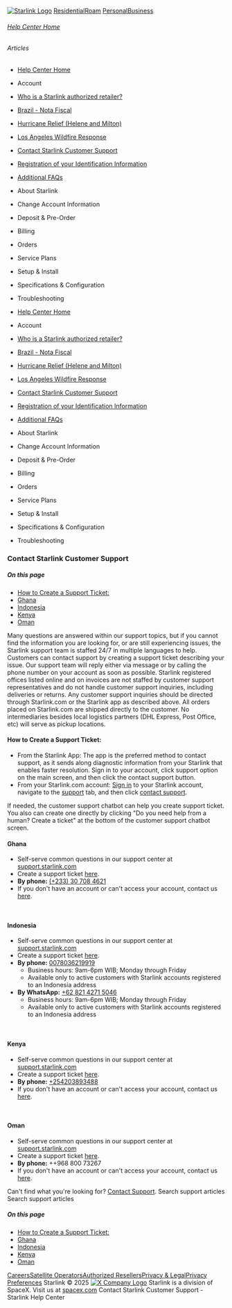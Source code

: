 [![Starlink Logo](https://www.starlink.com/_next/image?url=%2Fassets%2Fimages%2Flogo%2Flogo_white.png&w=3840&q=75)](https://www.starlink.com/support/article/<https:/www.starlink.com/>)
[Residential](https://www.starlink.com/support/article/<https:/www.starlink.com/residential>)[Roam](https://www.starlink.com/support/article/<https:/www.starlink.com/roam>)
[Personal](https://www.starlink.com/support/article/<https:/www.starlink.com/>)[Business](https://www.starlink.com/support/article/<https:/www.starlink.com/business>)
###### [Help Center Home](https://www.starlink.com/support/article/</support>)
###### Articles
  * [Help Center Home](https://www.starlink.com/support/article/</support>)
  * Account
  * [Who is a Starlink authorized retailer? ](https://www.starlink.com/support/article/</support/article/8a90222d-7c32-edd7-51f6-f696ece07105>)
  * [Brazil - Nota Fiscal](https://www.starlink.com/support/article/</support/article/0510d2b9-df68-9c24-f749-1e528ae6ca0e>)
  * [Hurricane Relief (Helene and Milton)](https://www.starlink.com/support/article/</support/article/58126733-e4d2-db62-b919-9da261a4e096>)
  * [Los Angeles Wildfire Response](https://www.starlink.com/support/article/</support/article/6b54f490-bbb4-04ee-4ee7-3750d3d831fc>)
  * [Contact Starlink Customer Support](https://www.starlink.com/support/article/</support/article/bdb63773-e93b-74e8-8e12-2da2fb6d534e>)
  * [Registration of your Identification Information](https://www.starlink.com/support/article/</support/article/6189953a-dd63-a4dc-611c-ee799fdff348>)
  * [Additional FAQs](https://www.starlink.com/support/article/</support/article/1668200d-1ce5-196c-d4bb-a39be9b27dbc>)
  * About Starlink
  * Change Account Information
  * Deposit & Pre-Order
  * Billing
  * Orders
  * Service Plans
  * Setup & Install
  * Specifications & Configuration
  * Troubleshooting


  * [Help Center Home](https://www.starlink.com/support/article/</support>)
  * Account
  * [Who is a Starlink authorized retailer? ](https://www.starlink.com/support/article/</support/article/8a90222d-7c32-edd7-51f6-f696ece07105>)
  * [Brazil - Nota Fiscal](https://www.starlink.com/support/article/</support/article/0510d2b9-df68-9c24-f749-1e528ae6ca0e>)
  * [Hurricane Relief (Helene and Milton)](https://www.starlink.com/support/article/</support/article/58126733-e4d2-db62-b919-9da261a4e096>)
  * [Los Angeles Wildfire Response](https://www.starlink.com/support/article/</support/article/6b54f490-bbb4-04ee-4ee7-3750d3d831fc>)
  * [Contact Starlink Customer Support](https://www.starlink.com/support/article/</support/article/bdb63773-e93b-74e8-8e12-2da2fb6d534e>)
  * [Registration of your Identification Information](https://www.starlink.com/support/article/</support/article/6189953a-dd63-a4dc-611c-ee799fdff348>)
  * [Additional FAQs](https://www.starlink.com/support/article/</support/article/1668200d-1ce5-196c-d4bb-a39be9b27dbc>)
  * About Starlink
  * Change Account Information
  * Deposit & Pre-Order
  * Billing
  * Orders
  * Service Plans
  * Setup & Install
  * Specifications & Configuration
  * Troubleshooting


### Contact Starlink Customer Support
##### On this page
  * [How to Create a Support Ticket:](https://www.starlink.com/support/article/<#how-to-create-a-support-ticket>)
  * [Ghana](https://www.starlink.com/support/article/<#ghana>)
  * [Indonesia](https://www.starlink.com/support/article/<#indonesia>)
  * [Kenya](https://www.starlink.com/support/article/<#kenya>)
  * [Oman](https://www.starlink.com/support/article/<#oman>)


Many questions are answered within our support topics, but if you cannot find the information you are looking for, or are still experiencing issues, the Starlink support team is staffed 24/7 in multiple languages to help. 
Customers can contact support by creating a support ticket describing your issue. Our support team will reply either via message or by calling the phone number on your account as soon as possible.
Starlink registered offices listed online and on invoices are not staffed by customer support representatives and do not handle customer support inquiries, including deliveries or returns. Any customer support inquiries should be directed through Starlink.com or the Starlink app as described above.
All orders placed on Starlink.com are shipped directly to the customer. No intermediaries besides local logistics partners (DHL Express, Post Office, etc) will serve as pickup locations.
​
#### How to Create a Support Ticket:
  * From the Starlink App: The app is the preferred method to contact support, as it sends along diagnostic information from your Starlink that enables faster resolution. Sign in to your account, click support option on the main screen, and then click the contact support button.
  * From your Starlink.com account: [Sign in](https://www.starlink.com/support/article/<https:/starlink.com/auth/>) to your Starlink account, navigate to the [support](https://www.starlink.com/support/article/<https:/support.starlink.com/>) tab, and then click [contact support](https://www.starlink.com/support/article/<https:/support.starlink.com/create-support-ticket?source=customer_support_channels_faq>).


If needed, the customer support chatbot can help you create support ticket. You also can create one directly by clicking "Do you need help from a human? Create a ticket" at the bottom of the customer support chatbot screen.
​
#### Ghana
  * Self-serve common questions in our support center at [support.starlink.com](https://www.starlink.com/support/article/<https:/support.starlink.com/>)
  * Create a support ticket [here](https://www.starlink.com/support/article/<https:/support.starlink.com/create-support-ticket>).
  * **By phone:** [(+233) 30 708 4621](https://www.starlink.com/support/article/<tel:+233307084621>)
  * If you don't have an account or can't access your account, contact us [here](https://www.starlink.com/support/article/<https:/www.starlink.com/support/guest-contact?source=faq_customer_support_channels>).


​
#### Indonesia
  * Self-serve common questions in our support center at [support.starlink.com](https://www.starlink.com/support/article/<https:/support.starlink.com/>)
  * Create a support ticket [here](https://www.starlink.com/support/article/<https:/support.starlink.com/create-support-ticket>).
  * **By phone:** [0078036219919](https://www.starlink.com/support/article/<tel:0078036219919>)
    * Business hours: 9am-6pm WIB; Monday through Friday
    * Available only to active customers with Starlink accounts registered to an Indonesia address
  * **By WhatsApp:** [+62 821 4271 5046](https://www.starlink.com/support/article/<tel:+6282142715046>)
    * Business hours: 9am-6pm WIB; Monday through Friday
    * Available only to active customers with Starlink accounts registered to an Indonesia address


​
#### Kenya
  * Self-serve common questions in our support center at [support.starlink.com](https://www.starlink.com/support/article/<https:/support.starlink.com/>)
  * Create a support ticket [here](https://www.starlink.com/support/article/<https:/support.starlink.com/create-support-ticket>).
  * **By phone:** [+254203893488](https://www.starlink.com/support/article/<tel:+254203893488>)
  * If you don't have an account or can't access your account, contact us [here](https://www.starlink.com/support/article/<https:/www.starlink.com/support/guest-contact?source=faq_customer_support_channels>).


​
#### Oman
  * Self-serve common questions in our support center at [support.starlink.com](https://www.starlink.com/support/article/<https:/support.starlink.com/>)
  * Create a support ticket [here](https://www.starlink.com/support/article/<https:/support.starlink.com/create-support-ticket>).
  * **By phone:** ++968 800 73267
  * If you don't have an account or can't access your account, contact us [here](https://www.starlink.com/support/article/<https:/www.starlink.com/support/guest-contact?source=faq_customer_support_channels>).


Can't find what you're looking for? [Contact Support](https://www.starlink.com/support/article/</support/tickets?sourceType=web_article_help_center&sourceValue=bdb63773-e93b-74e8-8e12-2da2fb6d534e>).
Search support articles
Search support articles
##### On this page
  * [How to Create a Support Ticket:](https://www.starlink.com/support/article/<#how-to-create-a-support-ticket>)
  * [Ghana](https://www.starlink.com/support/article/<#ghana>)
  * [Indonesia](https://www.starlink.com/support/article/<#indonesia>)
  * [Kenya](https://www.starlink.com/support/article/<#kenya>)
  * [Oman](https://www.starlink.com/support/article/<#oman>)


[Careers](https://www.starlink.com/support/article/<https:/www.spacex.com/careers>)[Satellite Operators](https://www.starlink.com/support/article/<https:/starlink.com/satellite-operators>)[Authorized Resellers](https://www.starlink.com/support/article/<https:/starlink.com/resellers>)[Privacy & Legal](https://www.starlink.com/support/article/<https:/starlink.com/legal>)[Privacy Preferences](https://www.starlink.com/support/article/<>)
Starlink © 2025
[![X Company Logo](https://www.starlink.com/assets/images/icons/x-logo.svg)](https://www.starlink.com/support/article/<https:/twitter.com/Starlink>)
Starlink is a division of SpaceX. Visit us at [spacex.com](https://www.starlink.com/support/article/<https:/www.spacex.com/>)
Contact Starlink Customer Support - Starlink Help Center
